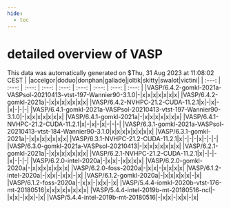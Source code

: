 ```yaml
---
hide:
  - toc
---
```


detailed overview of VASP
=========================


This data was automatically generated on $Thu, 31 Aug 2023 at 11:08:02 CEST
| |accelgor|doduo|donphan|gallade|joltik|skitty|swalot|victini|
| :---: | :---: | :---: | :---: | :---: | :---: | :---: | :---: | :---: |
|VASP/6.4.2-gomkl-2021a-VASPsol-20210413-vtst-197-Wannier90-3.1.0|-|x|x|x|x|x|x|x|
|VASP/6.4.2-gomkl-2021a|-|x|x|x|x|x|x|x|
|VASP/6.4.2-NVHPC-21.2-CUDA-11.2.1|x|-|x|-|x|-|-|-|
|VASP/6.4.1-gomkl-2021a-VASPsol-20210413-vtst-197-Wannier90-3.1.0|-|x|x|x|x|x|x|x|
|VASP/6.4.1-gomkl-2021a|-|x|x|x|x|x|x|x|
|VASP/6.4.1-NVHPC-21.2-CUDA-11.2.1|x|-|x|-|x|-|-|-|
|VASP/6.3.1-gomkl-2021a-VASPsol-20210413-vtst-184-Wannier90-3.1.0|x|x|x|x|x|x|x|x|
|VASP/6.3.1-gomkl-2021a|-|x|x|x|x|x|x|x|
|VASP/6.3.1-NVHPC-21.2-CUDA-11.2.1|x|-|-|-|x|-|-|-|
|VASP/6.3.0-gomkl-2021a-VASPsol-20210413|-|x|x|x|x|x|x|x|
|VASP/6.2.1-gomkl-2021a|-|x|x|x|x|x|x|x|
|VASP/6.2.1-NVHPC-21.2-CUDA-11.2.1|x|-|-|-|x|-|-|-|
|VASP/6.2.0-intel-2020a|-|x|x|-|x|x|x|x|
|VASP/6.2.0-gomkl-2020a|-|x|x|x|x|x|x|x|
|VASP/6.2.0-foss-2020a|-|x|x|-|x|x|x|x|
|VASP/6.1.2-intel-2020a|-|x|x|-|x|x|-|x|
|VASP/6.1.2-gomkl-2020a|-|x|x|x|x|x|-|x|
|VASP/6.1.2-foss-2020a|-|x|x|-|x|x|-|x|
|VASP/5.4.4-iomkl-2020b-vtst-176-mt-20180516|x|x|x|x|x|x|x|x|
|VASP/5.4.4-intel-2019b-mt-20180516-ncl|-|x|x|-|x|x|-|x|
|VASP/5.4.4-intel-2019b-mt-20180516|-|x|x|-|x|x|-|x|
